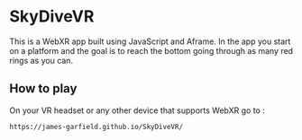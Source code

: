 # SkyDiveVR
This is a WebXR app built using JavaScript and Aframe. In the app you start on a platform and the goal is to reach the bottom going through as many red rings as you can.

## How to play
On your VR headset or any other device that supports WebXR go to :
```
https://james-garfield.github.io/SkyDiveVR/
```
